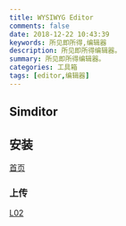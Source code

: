 ```yaml
---
title: WYSIWYG Editor
comments: false
date: 2018-12-22 10:43:39
keywords: 所见即所得,编辑器
description: 所见即所得编辑器。
summary: 所见即所得编辑器。
categories: 工具箱
tags: [editor,编辑器]
---
```


## Simditor

## 安装

[首页](http://simditor.tower.im)

### 上传

[L02](https://laravel-china.org/courses/laravel-intermediate-training/5.5/upload-pictures/660)
